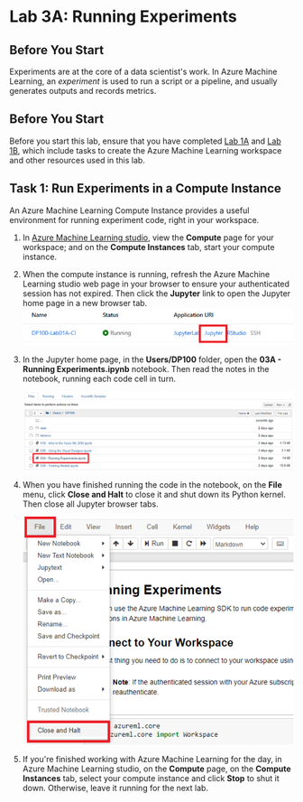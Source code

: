 # Lab 3A: Running Experiments

## Before You Start

Experiments are at the core of a data scientist's work. In Azure Machine Learning, an *experiment* is used to run a script or a pipeline, and usually generates outputs and records metrics.

## Before You Start

Before you start this lab, ensure that you have completed [Lab 1A](https://github.com/ceteongvanness/Designing-and-Implementing-a-Data-Science-Solution-on-Azure/blob/master/Lab01A.md) and [Lab 1B](https://github.com/ceteongvanness/Designing-and-Implementing-a-Data-Science-Solution-on-Azure/blob/master/Lab01B.md), which include tasks to create the Azure Machine Learning workspace and other resources used in this lab.

## Task 1: Run Experiments in a Compute Instance

An Azure Machine Learning Compute Instance provides a useful environment for running experiment code, right in your workspace.

1. In [Azure Machine Learning studio](https://ml.azure.com/), view the **Compute** page for your workspace; and on the **Compute Instances** tab, start your compute instance.

2. When the compute instance is running, refresh the Azure Machine Learning studio web page in your browser to ensure your authenticated session has not expired. Then click the **Jupyter** link to open the Jupyter home page in a new browser tab.
   ![](https://github.com/ceteongvanness/Designing-and-Implementing-a-Data-Science-Solution-on-Azure/blob/master/images/3A-1.png)

3. In the Jupyter home page, in the **Users/DP100** folder, open the **03A - Running Experiments.ipynb** notebook. Then read the notes in the notebook, running each code cell in turn.

   ![](https://github.com/ceteongvanness/Designing-and-Implementing-a-Data-Science-Solution-on-Azure/blob/master/images/3A-2.png)

4. When you have finished running the code in the notebook, on the **File** menu, click **Close and Halt** to close it and shut down its Python kernel. Then close all Jupyter browser tabs.

   ![](https://github.com/ceteongvanness/Designing-and-Implementing-a-Data-Science-Solution-on-Azure/blob/master/images/3A-3.png)

5. If you're finished working with Azure Machine Learning for the day, in Azure Machine Learning studio, on the **Compute** page, on the **Compute Instances** tab, select your compute instance and click **Stop** to shut it down. Otherwise, leave it running for the next lab.